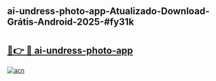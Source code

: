 ## ai-undress-photo-app-Atualizado-Download-Grátis-Android-2025-#fy31k

# <h2><a href="https://ainizakaria.my?title=ai-undress-photo-app&ref=20M">🔗👉 🔴 ai-undress-photo-app</a></h2>

[![acn](https://github.com/user-attachments/assets/0f9c940e-d8b0-45ae-aac7-cd30a18b3e1c)](https://ainizakaria.my?title=ai-undress-photo-app&ref=20M)

